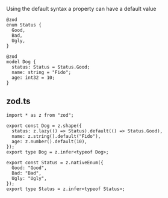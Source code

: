 
Using the default syntax a property can have a default value

```tsp
@zod
enum Status {
  Good,
  Bad,
  Ugly,
}

@zod
model Dog {
  status: Status = Status.Good;
  name: string = "Fido";
  age: int32 = 10;
}

```

## zod.ts
```tsx
import * as z from "zod";

export const Dog = z.shape({
  status: z.lazy(() => Status).default(() => Status.Good),
  name: z.string().default("Fido"),
  age: z.number().default(10),
});
export type Dog = z.infer<typeof Dog>;

export const Status = z.nativeEnum({
  Good: "Good",
  Bad: "Bad",
  Ugly: "Ugly",
});
export type Status = z.infer<typeof Status>;
```
         
